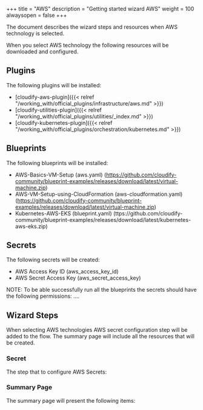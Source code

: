 +++
title = "AWS"
description = "Getting started wizard AWS"
weight = 100
alwaysopen = false
+++

The document describes the wizard steps and resources when AWS technology is selected.

When you select AWS technology the following resources will be downloaded and configured.

## Plugins

The following plugins will be installed:

* [cloudify-aws-plugin]({{< relref "/working_with/official_plugins/infrastructure/aws.md" >}})
* [cloudify-utilities-plugin]({{< relref "/working_with/official_plugins/utilities/_index.md" >}})
* [cloudify-kubernetes-plugin]({{< relref "/working_with/official_plugins/orchestration/kubernetes.md" >}})


## Blueprints

The following blueprints will be installed:

* AWS-Basics-VM-Setup (aws.yaml) (https://github.com/cloudify-community/blueprint-examples/releases/download/latest/virtual-machine.zip)
* AWS-VM-Setup-using-CloudFormation (aws-cloudformation.yaml) (https://github.com/cloudify-community/blueprint-examples/releases/download/latest/virtual-machine.zip)
* Kubernetes-AWS-EKS (blueprint.yaml) (ttps://github.com/cloudify-community/blueprint-examples/releases/download/latest/kubernetes-aws-eks.zip)

## Secrets

The following secrets will be created:

* AWS Access Key ID (aws_access_key_id)
* AWS Secret Access Key (aws_secret_access_key)

NOTE: To be able successfully run all the blueprints the secrets should have the following permissions:
....

## Wizard Steps

When selecting AWS technologies AWS secret configuration step will be added to the flow. The summary page will include all the resources that will be created.
 
### Secret

The step that to configure AWS Secrets:


### Summary Page

The summary page will present the following items:
